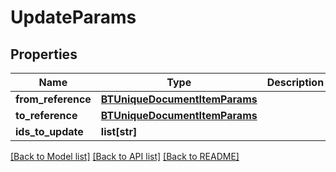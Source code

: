 # UpdateParams

## Properties
Name | Type | Description | Notes
------------ | ------------- | ------------- | -------------
**from_reference** | [**BTUniqueDocumentItemParams**](BTUniqueDocumentItemParams.md) |  | [optional] 
**to_reference** | [**BTUniqueDocumentItemParams**](BTUniqueDocumentItemParams.md) |  | [optional] 
**ids_to_update** | **list[str]** |  | [optional] 

[[Back to Model list]](../README.md#documentation-for-models) [[Back to API list]](../README.md#documentation-for-api-endpoints) [[Back to README]](../README.md)


